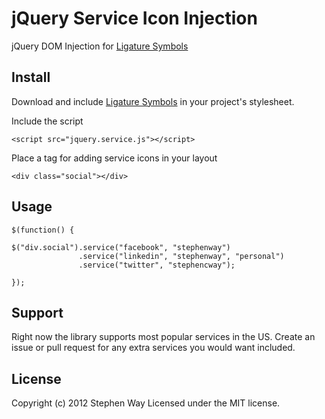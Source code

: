 jQuery Service Icon Injection
=============================

jQuery DOM Injection for [Ligature Symbols](http://kudakurage.com/ligature_symbols/)

## Install

Download and include [Ligature Symbols](http://kudakurage.com/ligature_symbols/) in your project's stylesheet.

Include the script

	<script src="jquery.service.js"></script>

Place a tag for adding service icons in your layout
	
	<div class="social"></div>


## Usage

	$(function() {

	$("div.social").service("facebook", "stephenway")
			   	   .service("linkedin", "stephenway", "personal")
			  	   .service("twitter", "stephencway");

	});

## Support

Right now the library supports most popular services in the US. Create an issue or pull request for any extra services you would want included.

## License

Copyright (c) 2012 Stephen Way Licensed under the MIT license.